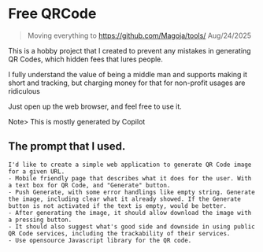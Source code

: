  # Free QRCode

> Moving everything to https://github.com/Magoja/tools/ Aug/24/2025


 This is a hobby project that I created to prevent any mistakes in generating QR Codes, which hidden fees that lures people.

 I fully understand the value of being a middle man and supports making it short and tracking, but charging money for that for non-profit usages are ridiculous

 Just open up the web browser, and feel free to use it.

 Note> This is mostly generated by Copilot

## The prompt that I used.

```
I'd like to create a simple web application to generate QR Code image for a given URL.
- Mobile friendly page that describes what it does for the user. With a text box for QR Code, and "Generate" button.
- Push Generate, with some error handlings like empty string. Generate the image, including clear what it already showed. If the Generate button is not activated if the text is empty, would be better.
- After generating the image, it should allow download the image with a pressing button.
- It should also suggest what's good side and downside in using public QR Code services, including the trackability of their services.
- Use opensource Javascript library for the QR code.
```
